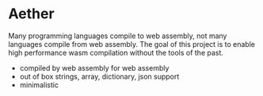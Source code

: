 # Aether

Many programming languages compile to web assembly, not many languages compile from web assembly. The goal of this project is to enable high performance wasm compilation without the tools of the past.

* compiled by web assembly for web assembly
* out of box strings, array, dictionary, json support 
* minimalistic
